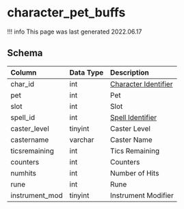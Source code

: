 # character_pet_buffs

!!! info
	This page was last generated 2022.06.17

## Schema

| Column | Data Type | Description |
| :--- | :--- | :--- |
| char_id | int | [Character Identifier](character_data.md) |
| pet | int | Pet |
| slot | int | Slot |
| spell_id | int | [Spell Identifier](../../schema/spells/spells_new.md) |
| caster_level | tinyint | Caster Level |
| castername | varchar | Caster Name |
| ticsremaining | int | Tics Remaining |
| counters | int | Counters |
| numhits | int | Number of Hits |
| rune | int | Rune |
| instrument_mod | tinyint | Instrument Modifier |


